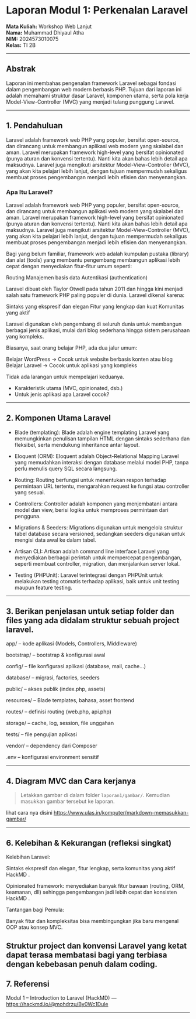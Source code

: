 # Laporan Modul 1: Perkenalan Laravel<br>
**Mata Kuliah:** Workshop Web Lanjut <br> 
**Nama:** Muhammad Dhiyaul Atha <br>
**NIM:** 2024573010075<br>
**Kelas:** TI 2B  

---

## Abstrak 
Laporan ini membahas pengenalan framework Laravel sebagai fondasi dalam pengembangan web modern berbasis PHP. Tujuan dari laporan ini adalah memahami struktur dasar Laravel, komponen utama, serta pola kerja Model-View-Controller (MVC) yang menjadi tulang punggung Laravel.

---

## 1. Pendahuluan
 Laravel adalah framework web PHP yang populer, bersifat open-source, dan dirancang untuk membangun aplikasi web modern yang skalabel dan aman.
Laravel merupakan framework high-level yang bersifat opinionated (punya aturan dan konvensi tertentu). Nanti kita akan bahas lebih detail apa maksudnya. Laravel juga mengikuti arsitektur Model-View-Controller (MVC), yang akan kita pelajari lebih lanjut, dengan tujuan mempermudah sekaligus membuat proses pengembangan menjadi lebih efisien dan menyenangkan.
### Apa Itu Laravel?

Laravel adalah framework web PHP yang populer, bersifat open-source, dan dirancang untuk membangun aplikasi web modern yang skalabel dan aman.
Laravel merupakan framework high-level yang bersifat opinionated (punya aturan dan konvensi tertentu). Nanti kita akan bahas lebih detail apa maksudnya. Laravel juga mengikuti arsitektur Model-View-Controller (MVC), yang akan kita pelajari lebih lanjut, dengan tujuan mempermudah sekaligus membuat proses pengembangan menjadi lebih efisien dan menyenangkan.

Bagi yang belum familiar, framework web adalah kumpulan pustaka (library) dan alat (tools) yang membantu pengembang membangun aplikasi lebih cepat dengan menyediakan fitur-fitur umum seperti:

Routing
Manajemen basis data
Autentikasi (authentication)

Laravel dibuat oleh Taylor Otwell pada tahun 2011 dan hingga kini menjadi salah satu framework PHP paling populer di dunia. Laravel dikenal karena:

Sintaks yang ekspresif dan elegan
Fitur yang lengkap dan kuat
Komunitas yang aktif

Laravel digunakan oleh pengembang di seluruh dunia untuk membangun berbagai jenis aplikasi, mulai dari blog sederhana hingga sistem perusahaan yang kompleks.

Biasanya, saat orang belajar PHP, ada dua jalur umum:

Belajar WordPress → Cocok untuk website berbasis konten atau blog
Belajar Laravel → Cocok untuk aplikasi yang kompleks

Tidak ada larangan untuk mempelajari keduanya.
- Karakteristik utama (MVC, opinionated, dsb.)
- Untuk jenis aplikasi apa Laravel cocok?

---

## 2. Komponen Utama Laravel
- Blade (templating): Blade adalah engine templating Laravel yang memungkinkan penulisan tampilan HTML dengan sintaks sederhana dan fleksibel, serta mendukung inheritance antar layout.

- Eloquent (ORM): Eloquent adalah Object-Relational Mapping Laravel yang memudahkan interaksi dengan database melalui model PHP, tanpa perlu menulis query SQL secara langsung.

- Routing: Routing berfungsi untuk menentukan respon terhadap permintaan URL tertentu, mengarahkan request ke fungsi atau controller yang sesuai.

- Controllers: Controller adalah komponen yang menjembatani antara model dan view, berisi logika untuk memproses permintaan dari pengguna.

- Migrations & Seeders: Migrations digunakan untuk mengelola struktur tabel database secara versioned, sedangkan seeders digunakan untuk mengisi data awal ke dalam tabel.

- Artisan CLI: Artisan adalah command line interface Laravel yang menyediakan berbagai perintah untuk mempercepat pengembangan, seperti membuat controller, migration, dan menjalankan server lokal.

- Testing (PHPUnit): Laravel terintegrasi dengan PHPUnit untuk melakukan testing otomatis terhadap aplikasi, baik untuk unit testing maupun feature testing.


---

## 3. Berikan penjelasan untuk setiap folder dan files yang ada didalam struktur sebuah project laravel.
app/ – kode aplikasi (Models, Controllers, Middleware)

bootstrap/ – bootstrap & konfigurasi awal

config/ – file konfigurasi aplikasi (database, mail, cache...)

database/ – migrasi, factories, seeders

public/ – akses publik (index.php, assets)

resources/ – Blade templates, bahasa, asset frontend

routes/ – definisi routing (web.php, api.php)

storage/ – cache, log, session, file unggahan

tests/ – file pengujian aplikasi

vendor/ – dependency dari Composer

.env – konfigurasi environment sensitif

---

## 4. Diagram MVC dan Cara kerjanya

> Letakkan gambar di dalam folder `laporan1/gambar/`. Kemudian masukkan gambar tersebut ke laporan. 

lihat cara nya disini https://www.ulas.in/komputer/markdown-memasukkan-gambar/

---

## 6. Kelebihan & Kekurangan (refleksi singkat)
Kelebihan Laravel:

Sintaks ekspresif dan elegan, fitur lengkap, serta komunitas yang aktif 
HackMD
.

Opinionated framework: menyediakan banyak fitur bawaan (routing, ORM, keamanan, dll) sehingga pengembangan jadi lebih cepat dan konsisten 
HackMD
.

Tantangan bagi Pemula:

Banyak fitur dan kompleksitas bisa membingungkan jika baru mengenal OOP atau konsep MVC.

Struktur project dan konvensi Laravel yang ketat dapat terasa membatasi bagi yang terbiasa dengan kebebasan penuh dalam coding.
---

## 7. Referensi
Modul 1 – Introduction to Laravel (HackMD) — https://hackmd.io/@mohdrzu/By0Wc1Dule

---